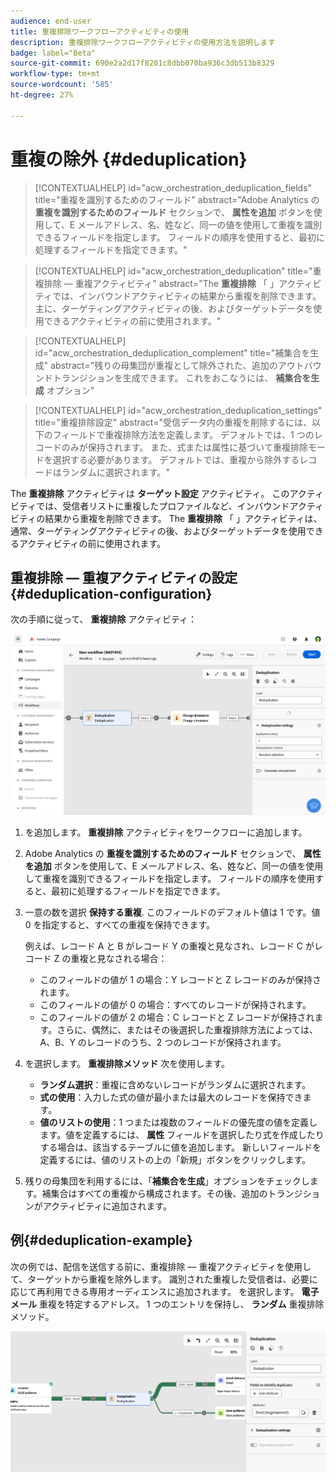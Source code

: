 ```yaml
---
audience: end-user
title: 重複排除ワークフローアクティビティの使用
description: 重複排除ワークフローアクティビティの使用方法を説明します
badge: label="Beta"
source-git-commit: 690e2a2d17f8201c8dbb070ba936c3db513b8329
workflow-type: tm+mt
source-wordcount: '585'
ht-degree: 27%

---
```



# 重複の除外 {#deduplication}

>[!CONTEXTUALHELP]
>id="acw_orchestration_deduplication_fields"
>title="重複を識別するためのフィールド"
>abstract="Adobe Analytics の **重複を識別するためのフィールド** セクションで、 **属性を追加** ボタンを使用して、E メールアドレス、名、姓など、同一の値を使用して重複を識別できるフィールドを指定します。 フィールドの順序を使用すると、最初に処理するフィールドを指定できます。"

>[!CONTEXTUALHELP]
>id="acw_orchestration_deduplication"
>title="重複排除 — 重複アクティビティ"
>abstract="The **重複排除** 「 」アクティビティでは、インバウンドアクティビティの結果から重複を削除できます。 主に、ターゲティングアクティビティの後、およびターゲットデータを使用できるアクティビティの前に使用されます。"


>[!CONTEXTUALHELP]
>id="acw_orchestration_deduplication_complement"
>title="補集合を生成"
>abstract="残りの母集団が重複として除外された、追加のアウトバウンドトランジションを生成できます。 これをおこなうには、 **補集合を生成** オプション"

>[!CONTEXTUALHELP]
>id="acw_orchestration_deduplication_settings"
>title="重複排除設定"
>abstract="受信データ内の重複を削除するには、以下のフィールドで重複排除方法を定義します。 デフォルトでは、1 つのレコードのみが保持されます。 また、式または属性に基づいて重複排除モードを選択する必要があります。 デフォルトでは、重複から除外するレコードはランダムに選択されます。"

The **重複排除** アクティビティは **ターゲット設定** アクティビティ。 このアクティビティでは、受信者リストに重複したプロファイルなど、インバウンドアクティビティの結果から重複を削除できます。 The **重複排除** 「 」アクティビティは、通常、ターゲティングアクティビティの後、およびターゲットデータを使用できるアクティビティの前に使用されます。

## 重複排除 — 重複アクティビティの設定{#deduplication-configuration}

次の手順に従って、 **重複排除** アクティビティ：

![](../assets/workflow-deduplication.png)

1. を追加します。 **重複排除** アクティビティをワークフローに追加します。

1. Adobe Analytics の **重複を識別するためのフィールド** セクションで、 **属性を追加** ボタンを使用して、E メールアドレス、名、姓など、同一の値を使用して重複を識別できるフィールドを指定します。 フィールドの順序を使用すると、最初に処理するフィールドを指定できます。

1. 一意の数を選択 **保持する重複**. このフィールドのデフォルト値は 1 です。値 0 を指定すると、すべての重複を保持できます。

   例えば、レコード A と B がレコード Y の重複と見なされ、レコード C がレコード Z の重複と見なされる場合：

   * このフィールドの値が 1 の場合：Y レコードと Z レコードのみが保持されます。
   * このフィールドの値が 0 の場合：すべてのレコードが保持されます。
   * このフィールドの値が 2 の場合：C レコードと Z レコードが保持されます。さらに、偶然に、またはその後選択した重複排除方法によっては、A、B、Y のレコードのうち、2 つのレコードが保持されます。

1. を選択します。 **重複排除メソッド** 次を使用します。

   * **ランダム選択**：重複に含めないレコードがランダムに選択されます。
   * **式の使用**：入力した式の値が最小または最大のレコードを保持できます。
   * **値のリストの使用**：1 つまたは複数のフィールドの優先度の値を定義します。値を定義するには、 **属性** フィールドを選択したり式を作成したりする場合は、該当するテーブルに値を追加します。 新しいフィールドを定義するには、値のリストの上の「新規」ボタンをクリックします。

1. 残りの母集団を利用するには、「**補集合を生成**」オプションをチェックします。補集合はすべての重複から構成されます。その後、追加のトランジションがアクティビティに追加されます。

## 例{#deduplication-example}

次の例では、配信を送信する前に、重複排除 — 重複アクティビティを使用して、ターゲットから重複を除外します。 識別された重複した受信者は、必要に応じて再利用できる専用オーディエンスに追加されます。 を選択します。 **電子メール** 重複を特定するアドレス。 1 つのエントリを保持し、 **ランダム** 重複排除メソッド。

![](../assets/workflow-deduplication-example.png)

